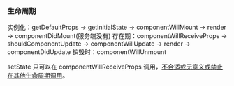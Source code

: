 ### 生命周期
实例化：getDefaultProps -> getInitialState -> componentWillMount -> render -> componentDidMount(服务端没有)
存在期：componentWillReceiveProps -> shouldComponentUpdate -> componentWillUpdate -> render -> componentDidUpdate
销毁时：componentWillUnmount

setState 只可以在 componentWillReceiveProps 调用，[不合适或无意义或禁止在其他生命周期调用](http://varnull.cn/set-state-in-react-component-life-cycle/)。
